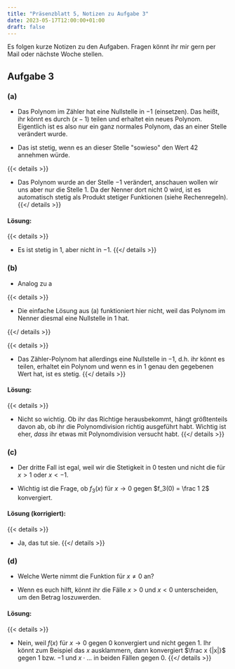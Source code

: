```yaml
---
title: "Präsenzblatt 5, Notizen zu Aufgabe 3"
date: 2023-05-17T12:00:00+01:00
draft: false
---
```


Es folgen kurze Notizen zu den Aufgaben.
Fragen könnt ihr mir gern per Mail oder nächste Woche stellen.

## Aufgabe 3

### (a)

- Das Polynom im Zähler hat eine Nullstelle in $-1$ (einsetzen). Das heißt, ihr könnt es durch $(x-1)$ teilen und erhaltet ein neues Polynom. Eigentlich ist es also nur ein ganz normales Polynom, das an einer Stelle verändert wurde.

- Das ist stetig, wenn es an dieser Stelle "sowieso" den Wert $42$ annehmen würde.

{{< details >}}
- Das Polynom wurde an der Stelle $-1$ verändert, anschauen wollen wir uns aber nur die Stelle $1$. Da der Nenner dort nicht $0$ wird, ist es automatisch stetig als Produkt stetiger Funktionen (siehe Rechenregeln).
{{</ details >}}

#### Lösung:

{{< details >}}
- Es ist stetig in $1$, aber nicht in $-1$.
{{</ details >}}

### (b)

- Analog zu a

{{< details >}}
- Die einfache Lösung aus (a) funktioniert hier nicht, weil das Polynom im Nenner diesmal eine Nullstelle in $1$ hat.

{{</ details >}}

{{< details >}}
- Das Zähler-Polynom hat allerdings eine Nullstelle in $-1$, d.h. ihr könnt es teilen, erhaltet ein Polynom und wenn es in $1$ genau den gegebenen Wert hat, ist es stetig.
{{</ details >}}

#### Lösung:

{{< details >}}
- Nicht so wichtig. Ob ihr das Richtige herausbekommt, hängt größtenteils davon ab, ob ihr die Polynomdivision richtig ausgeführt habt. Wichtig ist eher, *dass* ihr etwas mit Polynomdivision versucht habt.
{{</ details >}}

### (c)

- Der dritte Fall ist egal, weil wir die Stetigkeit in $0$ testen und nicht die für $x > 1$ oder $x < -1$.

- Wichtig ist die Frage, ob $f_3(x)$ für $x \to 0$ gegen $f_3(0) = \frac 1 2$ konvergiert.

#### Lösung (korrigiert):

{{< details >}}
- Ja, das tut sie.
{{</ details >}}

### (d)

- Welche Werte nimmt die Funktion für $x \neq 0$ an?

- Wenn es euch hilft, könnt ihr die Fälle $x > 0$ und $x < 0$ unterscheiden, um den Betrag loszuwerden.

#### Lösung:

{{< details >}}
- Nein, weil $f(x)$ für $x \to 0$ gegen $0$ konvergiert und nicht gegen $1$. Ihr könnt zum Beispiel das $x$ ausklammern, dann konvergiert $\frac x {|x|}$ gegen $1$ bzw. $-1$ und $x \cdot ...$ in beiden Fällen gegen $0$.
{{</ details >}}